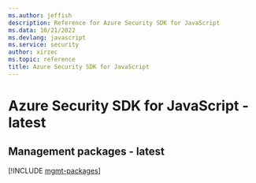```yaml
---
ms.author: jeffish
description: Reference for Azure Security SDK for JavaScript
ms.data: 10/21/2022
ms.devlang: javascript
ms.service: security
author: xirzec
ms.topic: reference
title: Azure Security SDK for JavaScript
---
```

# Azure Security SDK for JavaScript - latest

## Management packages - latest
[!INCLUDE [mgmt-packages](security-mgmt-index.md)]